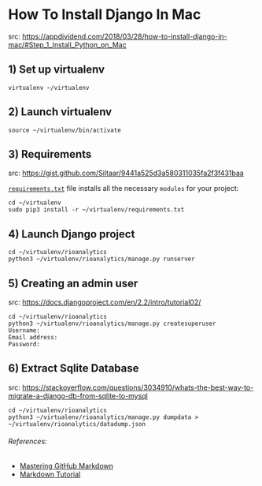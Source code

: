 # How To Install Django In Mac
src: https://appdividend.com/2018/03/28/how-to-install-django-in-mac/#Step_1_Install_Python_on_Mac


## 1) Set up virtualenv
```
virtualenv ~/virtualenv
```


## 2) Launch virtualenv
```
source ~/virtualenv/bin/activate
```

## 3) Requirements
src: https://gist.github.com/Siltaar/9441a525d3a580311035fa2f3f431baa

[`requirements.txt`](requirements.txt) file installs all the necessary `modules` for your project:


```
cd ~/virtualenv
sudo pip3 install -r ~/virtualenv/requirements.txt
```


## 4) Launch Django project
```
cd ~/virtualenv/rioanalytics
python3 ~/virtualenv/rioanalytics/manage.py runserver
```


## 5) Creating an admin user
src: https://docs.djangoproject.com/en/2.2/intro/tutorial02/
```
cd ~/virtualenv/rioanalytics
python3 ~/virtualenv/rioanalytics/manage.py createsuperuser
Username:
Email address:
Password:
```


## 6) Extract Sqlite Database
src: https://stackoverflow.com/questions/3034910/whats-the-best-way-to-migrate-a-django-db-from-sqlite-to-mysql
```
cd ~/virtualenv/rioanalytics
python3 ~/virtualenv/rioanalytics/manage.py dumpdata > ~/virtualenv/rioanalytics/datadump.json
```

###### References:
- [Mastering GitHub Markdown](https://guides.github.com/features/mastering-markdown/)
- [Markdown Tutorial](https://github.com/luong-komorebi/Markdown-Tutorial/blob/master/README_fr.md)
